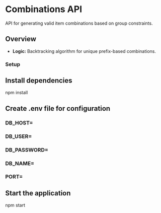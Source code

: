 # Combinations API

API for generating valid item combinations based on group constraints.

## Overview

- **Logic:** Backtracking algorithm for unique prefix-based combinations.

### Setup

## Install dependencies
npm install

## Create .env file for configuration
### DB_HOST=
### DB_USER=
### DB_PASSWORD=
### DB_NAME=
### PORT=


## Start the application
npm start
